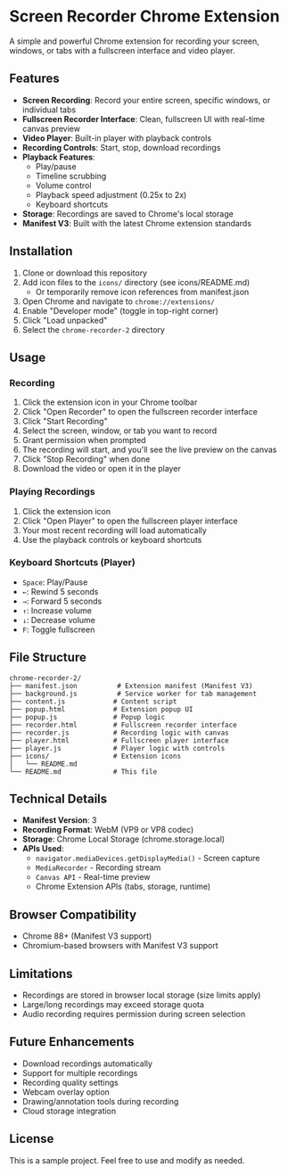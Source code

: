 # Screen Recorder Chrome Extension

A simple and powerful Chrome extension for recording your screen, windows, or tabs with a fullscreen interface and video player.

## Features

- **Screen Recording**: Record your entire screen, specific windows, or individual tabs
- **Fullscreen Recorder Interface**: Clean, fullscreen UI with real-time canvas preview
- **Video Player**: Built-in player with playback controls
- **Recording Controls**: Start, stop, download recordings
- **Playback Features**:
  - Play/pause
  - Timeline scrubbing
  - Volume control
  - Playback speed adjustment (0.25x to 2x)
  - Keyboard shortcuts
- **Storage**: Recordings are saved to Chrome's local storage
- **Manifest V3**: Built with the latest Chrome extension standards

## Installation

1. Clone or download this repository
2. Add icon files to the `icons/` directory (see icons/README.md)
   - Or temporarily remove icon references from manifest.json
3. Open Chrome and navigate to `chrome://extensions/`
4. Enable "Developer mode" (toggle in top-right corner)
5. Click "Load unpacked"
6. Select the `chrome-recorder-2` directory

## Usage

### Recording

1. Click the extension icon in your Chrome toolbar
2. Click "Open Recorder" to open the fullscreen recorder interface
3. Click "Start Recording"
4. Select the screen, window, or tab you want to record
5. Grant permission when prompted
6. The recording will start, and you'll see the live preview on the canvas
7. Click "Stop Recording" when done
8. Download the video or open it in the player

### Playing Recordings

1. Click the extension icon
2. Click "Open Player" to open the fullscreen player interface
3. Your most recent recording will load automatically
4. Use the playback controls or keyboard shortcuts

### Keyboard Shortcuts (Player)

- `Space`: Play/Pause
- `←`: Rewind 5 seconds
- `→`: Forward 5 seconds
- `↑`: Increase volume
- `↓`: Decrease volume
- `F`: Toggle fullscreen

## File Structure

```
chrome-recorder-2/
├── manifest.json          # Extension manifest (Manifest V3)
├── background.js          # Service worker for tab management
├── content.js            # Content script
├── popup.html            # Extension popup UI
├── popup.js              # Popup logic
├── recorder.html         # Fullscreen recorder interface
├── recorder.js           # Recording logic with canvas
├── player.html           # Fullscreen player interface
├── player.js             # Player logic with controls
├── icons/                # Extension icons
│   └── README.md
└── README.md             # This file
```

## Technical Details

- **Manifest Version**: 3
- **Recording Format**: WebM (VP9 or VP8 codec)
- **Storage**: Chrome Local Storage (chrome.storage.local)
- **APIs Used**:
  - `navigator.mediaDevices.getDisplayMedia()` - Screen capture
  - `MediaRecorder` - Recording stream
  - `Canvas API` - Real-time preview
  - Chrome Extension APIs (tabs, storage, runtime)

## Browser Compatibility

- Chrome 88+ (Manifest V3 support)
- Chromium-based browsers with Manifest V3 support

## Limitations

- Recordings are stored in browser local storage (size limits apply)
- Large/long recordings may exceed storage quota
- Audio recording requires permission during screen selection

## Future Enhancements

- Download recordings automatically
- Support for multiple recordings
- Recording quality settings
- Webcam overlay option
- Drawing/annotation tools during recording
- Cloud storage integration

## License

This is a sample project. Feel free to use and modify as needed.

